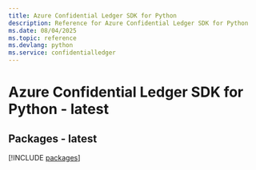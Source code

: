 ```yaml
---
title: Azure Confidential Ledger SDK for Python
description: Reference for Azure Confidential Ledger SDK for Python
ms.date: 08/04/2025
ms.topic: reference
ms.devlang: python
ms.service: confidentialledger
---
```

# Azure Confidential Ledger SDK for Python - latest
## Packages - latest
[!INCLUDE [packages](confidential-ledger-index.md)]
